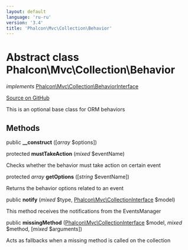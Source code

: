 ```yaml
---
layout: default
language: 'ru-ru'
version: '3.4'
title: 'Phalcon\Mvc\Collection\Behavior'
---
```


# Abstract class **Phalcon\Mvc\Collection\Behavior**

*implements* [Phalcon\Mvc\Collection\BehaviorInterface](/3.4/en/api/Phalcon_Mvc_Collection_BehaviorInterface)

<a href="https://github.com/phalcon/cphalcon/tree/v3.4.0/phalcon/mvc/collection/behavior.zep" class="btn btn-default btn-sm">Source on GitHub</a>

This is an optional base class for ORM behaviors

## Methods

public **__construct** ([*array* $options])

protected **mustTakeAction** (*mixed* $eventName)

Checks whether the behavior must take action on certain event

protected *array* **getOptions** ([*string* $eventName])

Returns the behavior options related to an event

public **notify** (*mixed* $type, [Phalcon\Mvc\CollectionInterface](/3.4/en/api/Phalcon_Mvc_CollectionInterface) $model)

This method receives the notifications from the EventsManager

public **missingMethod** ([Phalcon\Mvc\CollectionInterface](/3.4/en/api/Phalcon_Mvc_CollectionInterface) $model, *mixed* $method, [*mixed* $arguments])

Acts as fallbacks when a missing method is called on the collection